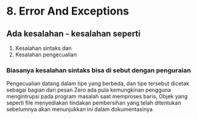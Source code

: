 # 8. Error And Exceptions
## Ada kesalahan - kesalahan seperti 
1. Kesalahan sintaks dan 
2. Kesalahan pengecualian
### Biasanya kesalahan sintaks bisa di sebut dengan penguraian 
Pengecualian datang dalam tipe yang berbeda, dan tipe tersebut dicetak sebagai bagian dari pesan Zero
ada pula kemungkinan pengguna mengintrupsi pada program
masalah saat memproses baris, Objek yang seperti file menyediakan tindakan pembersihan yang telah ditentukan sebelumnya akan menunjukkan ini dalam dokumentasinya